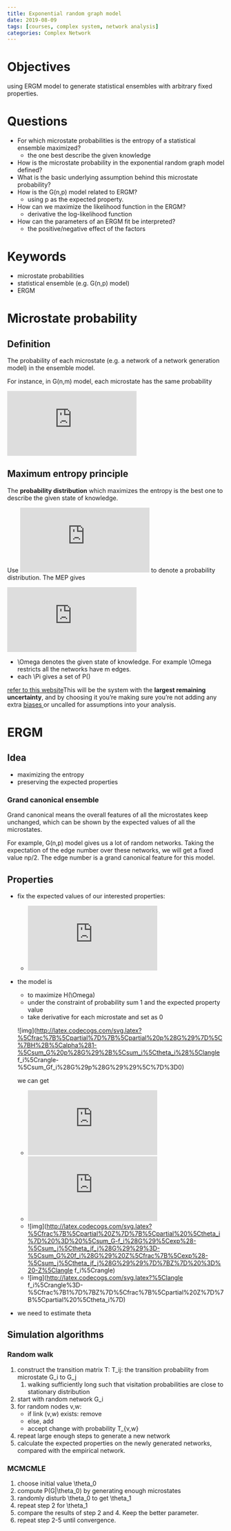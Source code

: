 ```yaml
---
title: Exponential random graph model
date: 2019-08-09
tags: [courses, complex system, network analysis]
categories: Complex Network
---
```


# Objectives

using ERGM model to generate statistical ensembles with arbitrary fixed properties.

# Questions

- For which microstate probabilities is the entropy of a statistical ensemble maximized?
  - the one best describe the given knowledge
- How is the microstate probability in the exponential random graph model defined?
- What is the basic underlying assumption behind this microstate probability?
- How is the G(n,p) model related to ERGM?
  - using p as the expected property.
- How can we maximize the likelihood function in the ERGM?
  - derivative the log-likelihood function
- How can the parameters of an ERGM fit be interpreted?
  - the positive/negative effect of the factors

# Keywords

- microstate probabilities
- statistical ensemble (e.g. G(n,p) model)
- ERGM

# Microstate probability

## Definition

The probability of each microstate (e.g. a network of a network generation model) in the ensemble model.

For instance, in G(n,m) model, each microstate has the same probability 

![img](http://latex.codecogs.com/svg.latex?P%3D%5Cfrac%7B1%7D%7B%7B%7Bn%2B1%5Cchoose%202%7D%5Cchoose%20m%7D%7D)

## Maximum entropy principle

The **probability distribution** which maximizes the entropy is the best one to describe the given state of knowledge.

Use ![img](http://latex.codecogs.com/svg.latex?%5CPi) to denote a probability distribution. The MEP gives 

![img](http://latex.codecogs.com/svg.latex?%5CPi%5E%2A%3D%5Carg_%7B%5CPi%7D%5Cmax%20H%28%5CPi%29%3D%5Carg_%7B%5CPi%7D%5Cmax%20-%5Csum_%7BG%5Cin%5COmega%7D%20P%28G%29%5Clog%28P%28G%29%29)

- \Omega denotes the given state of knowledge.  For example \Omega restricts all the networks have m edges.
- each \Pi gives  a set of P()

[refer to this website](https://www.statisticshowto.datasciencecentral.com/maximum-entropy-principle/)This will be the system with the **largest remaining uncertainty**, and by choosing it you’re making sure you’re not adding any extra [biases ](https://www.statisticshowto.datasciencecentral.com/what-is-bias/)or uncalled for assumptions into your analysis. 





# ERGM

## Idea

- maximizing the entropy
- preserving the expected properties

### Grand canonical ensemble

Grand canonical means the overall features of all the microstates keep unchanged, which can be shown by the expected values of all the microstates.

For example, G(n,p) model gives us a lot of random networks. Taking the expectation of the edge number over these networks, we will get a fixed value np/2. The edge number is a grand canonical feature for this model.

## Properties

- fix the expected values of our interested properties:

  - ![img](http://latex.codecogs.com/svg.latex?%5Clangle%20f_i%5Crangle%20%3D%20%5Csum_G%20p%28G%29f_i%28G%29)

- the model is 

  - to maximize H(\Omega)
  - under the constraint  of probability sum 1 and the expected property value
  - take derivative for each microstate and set as 0

  ![img](http://latex.codecogs.com/svg.latex?%5Cfrac%7B%5Cpartial%7D%7B%5Cpartial%20p%28G%29%7D%5C%7BH%2B%5Calpha%281-%5Csum_G%20p%28G%29%2B%5Csum_i%5Ctheta_i%28%5Clangle f_i%5Crangle-%5Csum_Gf_i%28G%29p%28G%29%29%5C%7D%3D0)

  we can get

  - ![img](http://latex.codecogs.com/svg.latex?%20p%28G%29%3D%5Cfrac%7B%5Cexp%28-%5Csum_i%5Ctheta_if_i%28G%29%29%7D%7BZ%7D)
  - ![img](http://latex.codecogs.com/svg.latex?Z%3D%5Csum_G%5Cexp%28-%5Csum_i%20%5Ctheta_if_i%28G%29%29)
  - ![img](http://latex.codecogs.com/svg.latex?%5Cfrac%7B%5Cpartial%20Z%7D%7B%5Cpartial%20%5Ctheta_i%7D%20%3D%20%5Csum_G-f_i%28G%29%5Cexp%28-%5Csum_j%5Ctheta_jf_j%28G%29%29%3D-%5Csum_G%20f_i%28G%29%20Z%5Cfrac%7B%5Cexp%28-%5Csum_j%5Ctheta_jf_j%28G%29%29%7D%7BZ%7D%20%3D%20-Z%5Clangle f_i%5Crangle)
  - ![img](http://latex.codecogs.com/svg.latex?%5Clangle f_i%5Crangle%3D-%5Cfrac%7B1%7D%7BZ%7D%5Cfrac%7B%5Cpartial%20Z%7D%7B%5Cpartial%20%5Ctheta_i%7D)

- we need to estimate theta

## Simulation algorithms

### Random walk

1. construct the transition matrix T: T_ij: the transition probability from microstate G_i to G_j
   1. walking sufficiently long such that visitation probabilities are close to stationary distribution
2. start with random network G_i
3. for random nodes v,w: 
   - if link (v,w) exists: remove
   - else, add
   - accept change with probability T_{v,w}
4. repeat large enough steps to generate a new network
5. calculate the expected properties on the newly generated networks, compared with the empirical network.

### MCMCMLE

1. choose initial value \theta_0
2. compute P(G|\theta_0) by generating enough microstates
3. randomly disturb \theta_0 to get \theta_1
4. repeat step 2 for \theta_1
5. compare the results of step 2 and 4. Keep the better parameter.
6. repeat step 2-5 until convergence.